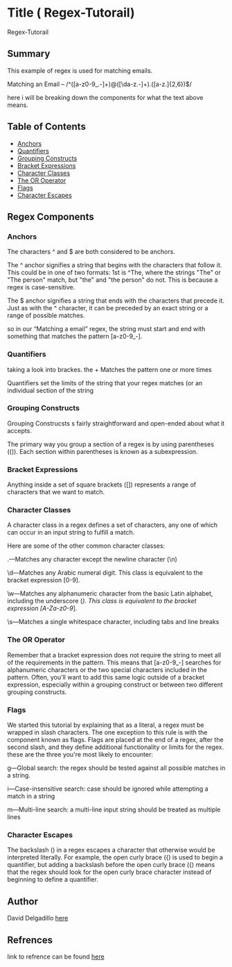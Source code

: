 # Title ( Regex-Tutorail)

Regex-Tutorail

## Summary

This example of regex is used for matching emails.

Matching an Email – /^([a-z0-9_.-]+)@([\da-z.-]+).([a-z.]{2,6})$/

here i will be breaking down the components for what the text above means.

## Table of Contents

- [Anchors](#anchors)
- [Quantifiers](#quantifiers)
- [Grouping Constructs](#grouping-constructs)
- [Bracket Expressions](#bracket-expressions)
- [Character Classes](#character-classes)
- [The OR Operator](#the-or-operator)
- [Flags](#flags)
- [Character Escapes](#character-escapes)

## Regex Components

### Anchors

The characters ^ and $ are both considered to be anchors.

The ^ anchor signifies a string that begins with the characters that follow it. This could be in one of two formats: 1st is ^The, where the strings "The" or "The person" match, but "the" and "the person" do not. This is because a regex is case-sensitive.

The $ anchor signifies a string that ends with the characters that precede it. Just as with the ^ character, it can be preceded by an exact string or a range of possible matches.

so in our “Matching a email” regex, the string must start and end with something that matches the pattern [a-z0-9_-].

### Quantifiers

taking a look into brackes. the + Matches the pattern one or more times

Quantifiers set the limits of the string that your regex matches (or an individual section of the string

### Grouping Constructs

Grouping Construcsts s fairly straightforward and open-ended about what it accepts.

The primary way you group a section of a regex is by using parentheses (()). Each section within parentheses is known as a subexpression.

### Bracket Expressions

Anything inside a set of square brackets ([]) represents a range of characters that we want to match.

### Character Classes

A character class in a regex defines a set of characters, any one of which can occur in an input string to fulfill a match.

Here are some of the other common character classes:

.—Matches any character except the newline character (\n)

\d—Matches any Arabic numeral digit. This class is equivalent to the bracket expression [0-9].

\w—Matches any alphanumeric character from the basic Latin alphabet, including the underscore (_). This class is equivalent to the bracket expression [A-Za-z0-9_].

\s—Matches a single whitespace character, including tabs and line breaks

### The OR Operator

Remember that a bracket expression does not require the string to meet all of the requirements in the pattern. This means that [a-z0-9_-] searches for alphanumeric characters or the two special characters included in the pattern. Often, you'll want to add this same logic outside of a bracket expression, especially within a grouping construct or between two different grouping constructs.

### Flags

We started this tutorial by explaining that as a literal, a regex must be wrapped in slash characters. The one exception to this rule is with the component known as flags. Flags are placed at the end of a regex, after the second slash, and they define additional functionality or limits for the regex. these are the three you're most likely to encounter:

g—Global search: the regex should be tested against all possible matches in a string.

i—Case-insensitive search: case should be ignored while attempting a match in a string

m—Multi-line search: a multi-line input string should be treated as multiple lines

### Character Escapes

The backslash (\) in a regex escapes a character that otherwise would be interpreted literally. For example, the open curly brace ({) is used to begin a quantifier, but adding a backslash before the open curly brace (\{) means that the regex should look for the open curly brace character instead of beginning to define a quantifier.

## Author

David Delgadillo [here](https://github.com/Davg1700)

## Refrences

link to refrence can be found [here](https://coding-boot-camp.github.io/full-stack/computer-science/regex-tutorial)
